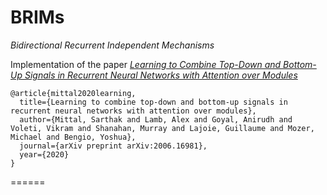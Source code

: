 # BRIMs
_Bidirectional Recurrent Independent Mechanisms_

Implementation of the paper [_Learning to Combine Top-Down and Bottom-Up Signals in Recurrent Neural Networks with Attention over Modules_](https://arxiv.org/abs/2006.16981)

```
@article{mittal2020learning,
  title={Learning to combine top-down and bottom-up signals in recurrent neural networks with attention over modules},
  author={Mittal, Sarthak and Lamb, Alex and Goyal, Anirudh and Voleti, Vikram and Shanahan, Murray and Lajoie, Guillaume and Mozer, Michael and Bengio, Yoshua},
  journal={arXiv preprint arXiv:2006.16981},
  year={2020}
}
```
======